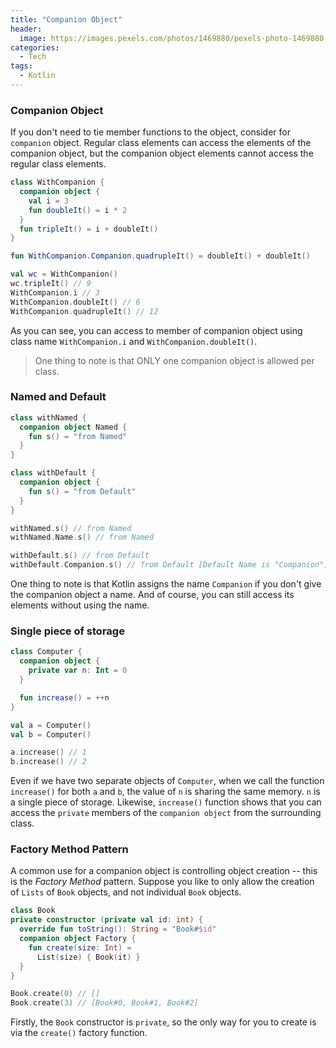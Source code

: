 ```yaml
---
title: "Companion Object"
header:
  image: https://images.pexels.com/photos/1469880/pexels-photo-1469880.jpeg
categories:
  - Tech
tags:
  - Kotlin
---
```


### Companion Object

If you don't need to tie member functions to the object, consider for `companion` object. Regular class elements can access the elements of the companion object, but the companion object elements cannot access the regular class elements.

```kotlin
class WithCompanion {
  companion object {
    val i = 3
    fun doubleIt() = i * 2
  }
  fun tripleIt() = i + doubleIt()
}

fun WithCompanion.Companion.quadrupleIt() = doubleIt() + doubleIt()

val wc = WithCompanion()
wc.tripleIt() // 9
WithCompanion.i // 3
WithCompanion.doubleIt() // 6
WithCompanion.quadrupleIt() // 12
```

As you can see, you can access to member of companion object using class name `WithCompanion.i` and `WithCompanion.doubleIt()`.

> One thing to note is that ONLY one companion object is allowed per class.

### Named and Default

```kotlin
class withNamed {
  companion object Named {
    fun s() = "from Named"
  }
}

class withDefault {
  companion object {
    fun s() = "from Default"
  }
}

withNamed.s() // from Named
withNamed.Name.s() // from Named

withDefault.s() // from Default
withDefault.Companion.s() // from Default [Default Name is "Companion"]
```

One thing to note is that Kotlin assigns the name `Companion` if you don't give the companion object a name. And of course, you can still access its elements without using the name.

### Single piece of storage

```kotlin
class Computer {
  companion object {
    private var n: Int = 0
  }

  fun increase() = ++n
}

val a = Computer()
val b = Computer()

a.increase() // 1
b.increase() // 2
```

Even if we have two separate objects of `Computer`, when we call the function `increase()` for both `a` and `b`, the value of `n` is sharing the same memory. `n` is a single piece of storage. Likewise, `increase()` function shows that you can access the `private` members of the `companion object` from the surrounding class.

### Factory Method Pattern

A common use for a companion object is controlling object creation -- this is the _Factory Method_ pattern. Suppose you like to only allow the creation of `Lists` of `Book` objects, and not individual `Book` objects.

```kotlin
class Book
private constructor (private val id: int) {
  override fun toString(): String = "Book#$id"
  companion object Factory {
    fun create(size: Int) =
      List(size) { Book(it) }
  }
}

Book.create(0) // []
Book.create(3) // [Book#0, Book#1, Book#2]
```

Firstly, the `Book` constructor is `private`, so the only way for you to create is via the `create()` factory function.
